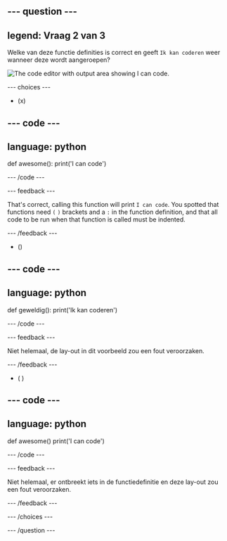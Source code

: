 ## --- question ---

## legend: Vraag 2 van 3

Welke van deze functie definities is correct en geeft `Ik kan coderen` weer wanneer deze wordt aangeroepen?

![The code editor with output area showing I can code.](images/quiz2.png)

\--- choices ---

- (x)

## --- code ---

## language: python

def awesome():
print('I can code')

\--- /code ---

\--- feedback ---

That's correct, calling this function will print `I can code`. You spotted that functions need `(` `)` brackets and a `:` in the function definition, and that all code to be run when that function is called must be indented.

\--- /feedback ---

- ()

## --- code ---

## language: python

def geweldig():
print('Ik kan coderen')

\--- /code ---

\--- feedback ---

Niet helemaal, de lay-out in dit voorbeeld zou een fout veroorzaken.

\--- /feedback ---

- ( )

## --- code ---

## language: python

def awesome()
print('I can code')

\--- /code ---

\--- feedback ---

Niet helemaal, er ontbreekt iets in de functiedefinitie en deze lay-out zou een fout veroorzaken.

\--- /feedback ---

\--- /choices ---

\--- /question ---
